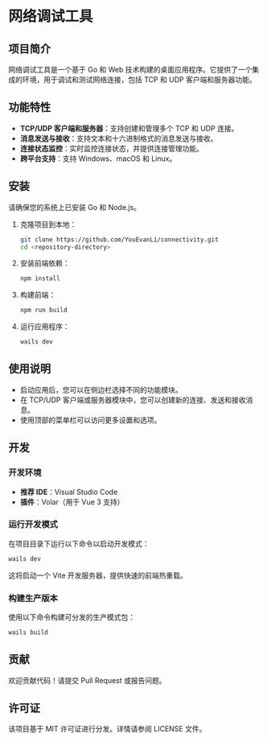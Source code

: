 # 网络调试工具

## 项目简介

网络调试工具是一个基于 Go 和 Web 技术构建的桌面应用程序。它提供了一个集成的环境，用于调试和测试网络连接，包括 TCP 和 UDP 客户端和服务器功能。

## 功能特性

- **TCP/UDP 客户端和服务器**：支持创建和管理多个 TCP 和 UDP 连接。
- **消息发送与接收**：支持文本和十六进制格式的消息发送与接收。
- **连接状态监控**：实时监控连接状态，并提供连接管理功能。
- **跨平台支持**：支持 Windows、macOS 和 Linux。

## 安装

请确保您的系统上已安装 Go 和 Node.js。

1. 克隆项目到本地：
   ```bash
   git clone https://github.com/YouEvanLi/connectivity.git
   cd <repository-directory>
   ```

2. 安装前端依赖：
   ```bash
   npm install
   ```

3. 构建前端：
   ```bash
   npm run build
   ```

4. 运行应用程序：
   ```bash
   wails dev
   ```

## 使用说明

- 启动应用后，您可以在侧边栏选择不同的功能模块。
- 在 TCP/UDP 客户端或服务器模块中，您可以创建新的连接、发送和接收消息。
- 使用顶部的菜单栏可以访问更多设置和选项。

## 开发

### 开发环境

- **推荐 IDE**：Visual Studio Code
- **插件**：Volar（用于 Vue 3 支持）

### 运行开发模式

在项目目录下运行以下命令以启动开发模式：

```bash
wails dev
```

这将启动一个 Vite 开发服务器，提供快速的前端热重载。

### 构建生产版本

使用以下命令构建可分发的生产模式包：

```bash
wails build
```

## 贡献

欢迎贡献代码！请提交 Pull Request 或报告问题。

## 许可证

该项目基于 MIT 许可证进行分发。详情请参阅 LICENSE 文件。
